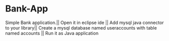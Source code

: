 # Bank-App
Simple Bank application.||
Open it in eclipse ide ||
Add mysql java connector to your library||
Create a mysql database named useraccounts with table named accounts ||
Run it as Java application
